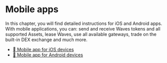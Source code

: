 # Mobile apps

In this chapter, you will find detailed instructions for iOS and Android apps. With mobile applications, you can: send and receive Waves tokens and all supported Assets, lease Waves, use all available gateways, trade on the built-in DEX exchange and much more.

* [  Mobile app for iOS devices](mobile-apps/iOS.md)
* [📱 Mobile app for Android devices](mobile-apps/android.md)
